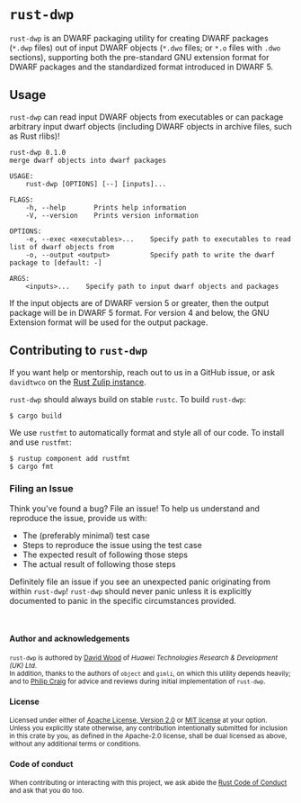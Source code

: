 # `rust-dwp`
`rust-dwp` is an DWARF packaging utility for creating DWARF packages (`*.dwp` files) out of input
DWARF objects (`*.dwo` files; or `*.o` files with `.dwo` sections), supporting both the pre-standard
GNU extension format for DWARF packages and the standardized format introduced in DWARF 5.

## Usage
`rust-dwp` can read input DWARF objects from executables or can package arbitrary input dwarf
objects (including DWARF objects in archive files, such as Rust rlibs)!

```
rust-dwp 0.1.0
merge dwarf objects into dwarf packages

USAGE:
    rust-dwp [OPTIONS] [--] [inputs]...

FLAGS:
    -h, --help       Prints help information
    -V, --version    Prints version information

OPTIONS:
    -e, --exec <executables>...    Specify path to executables to read list of dwarf objects from
    -o, --output <output>          Specify path to write the dwarf package to [default: -]

ARGS:
    <inputs>...    Specify path to input dwarf objects and packages
```

If the input objects are of DWARF version 5 or greater, then the output package will be in DWARF 5
format. For version 4 and below, the GNU Extension format will be used for the output package.

## Contributing to `rust-dwp`
If you want help or mentorship, reach out to us in a GitHub issue, or ask `davidtwco` on the
[Rust Zulip instance](https://rust-lang.zulipchat.com/).

`rust-dwp` should always build on stable `rustc`. To build `rust-dwp`:

```shell-session
$ cargo build
```
We use `rustfmt` to automatically format and style all of our code. To install and use `rustfmt`:

```shell-session
$ rustup component add rustfmt
$ cargo fmt
```

### Filing an Issue
Think you've found a bug? File an issue! To help us understand and reproduce the
issue, provide us with:

* The (preferably minimal) test case
* Steps to reproduce the issue using the test case
* The expected result of following those steps
* The actual result of following those steps

Definitely file an issue if you see an unexpected panic originating from within `rust-dwp`!
`rust-dwp` should never panic unless it is explicitly documented to panic in the specific
circumstances provided.

<br>

#### Author and acknowledgements
<sup>
<code>rust-dwp</code> is authored by <a href="https://davidtw.co">David Wood</a> of
<i>Huawei Technologies Research & Development (UK) Ltd</i>.
</sup>

<br>

<sub>
In addition, thanks to the authors of <code>object</code> and <code>gimli</code>, on which this
utility depends heavily; and to <a href="https://github.com/philipc">Philip Craig</a> for advice
and reviews during initial implementation of <code>rust-dwp</code>.
</sub>

#### License
<sup>
Licensed under either of <a href="https://www.apache.org/licenses/LICENSE-2.0">Apache License,
Version 2.0</a> or <a href="https://opensource.org/licenses/MIT">MIT license</a> at your option.
</sup>

<br>

<sub>
Unless you explicitly state otherwise, any contribution intentionally submitted for inclusion in
this crate by you, as defined in the Apache-2.0 license, shall be dual licensed as above, without
any additional terms or conditions.
</sub>

#### Code of conduct
<sup>
When contributing or interacting with this project, we ask abide the
<a href="https://www.rust-lang.org/en-US/conduct.html">Rust Code of Conduct</a> and ask that you do
too.
</sup>
